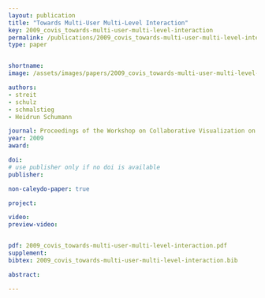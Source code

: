 ```yaml
---
layout: publication
title: "Towards Multi-User Multi-Level Interaction"
key: 2009_covis_towards-multi-user-multi-level-interaction
permalink: /publications/2009_covis_towards-multi-user-multi-level-interaction/
type: paper


shortname:
image: /assets/images/papers/2009_covis_towards-multi-user-multi-level-interaction.png

authors:
- streit
- schulz
- schmalstieg
- Heidrun Schumann

journal: Proceedings of the Workshop on Collaborative Visualization on Interactive Surfaces (CoVIS '09), in conjunction with VisWeek, ISSN 1862-5207, pp. 5-8
year: 2009
award: 

doi: 
# use publisher only if no doi is available
publisher: 

non-caleydo-paper: true

project:

video:
preview-video:


pdf: 2009_covis_towards-multi-user-multi-level-interaction.pdf
supplement:
bibtex: 2009_covis_towards-multi-user-multi-level-interaction.bib

abstract: 

---
```



